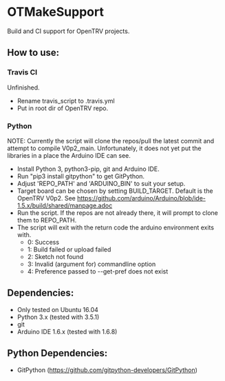 # OTMakeSupport
Build and CI support for OpenTRV projects.

## How to use:
### Travis CI
Unfinished.
- Rename travis_script to .travis.yml
- Put in root dir of OpenTRV repo.

### Python
NOTE: Currently the script will clone the repos/pull the latest commit and attempt to compile V0p2_main. Unfortunately, it does not yet put the libraries in a place the Arduino IDE can see.
- Install Python 3, python3-pip, git and Arduino IDE.
- Run "pip3 install gitpython" to get GitPython.
- Adjust 'REPO_PATH' and 'ARDUINO_BIN' to suit your setup.
- Target board can be chosen by setting BUILD_TARGET. Default is the OpenTRV V0p2. See https://github.com/arduino/Arduino/blob/ide-1.5.x/build/shared/manpage.adoc
- Run the script. If the repos are not already there, it will prompt to clone them to REPO_PATH.
- The script will exit with the return code the arduino environment exits with.
    - 0: Success
    - 1: Build failed or upload failed
    - 2: Sketch not found
    - 3: Invalid (argument for) commandline option
    - 4: Preference passed to --get-pref does not exist


## Dependencies:
- Only tested on Ubuntu 16.04
- Python 3.x (tested with 3.5.1)
- git
- Arduino IDE 1.6.x (tested with 1.6.8)

## Python Dependencies:
- GitPython (https://github.com/gitpython-developers/GitPython)
